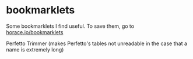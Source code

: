 # bookmarklets
Some bookmarklets I find useful. To save them, go to [horace.io/bookmarklets](https://horace.io/bookmarklets)

Perfetto Trimmer (makes Perfetto's tables not unreadable in the case that a name is extremely long)

